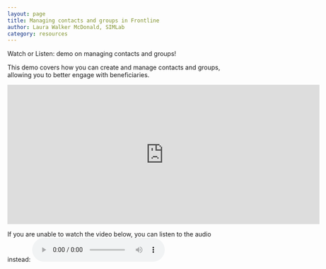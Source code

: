 ```yaml
---
layout: page
title: Managing contacts and groups in Frontline
author: Laura Walker McDonald, SIMLab
category: resources
---
```


Watch or Listen: demo on managing contacts and groups!

This demo covers how you can create and manage contacts and groups, allowing you to better engage with beneficiaries.

<iframe width="706" height="315" src="https://www.youtube.com/embed/k3RDae0vVM4" frameborder="0" allowfullscreen></iframe>

If you are unable to watch the video below, you can listen to the audio instead:
<audio controls>
  <source src="http://simlab.org/resources/coursem4cso/files/Managing%20contacts%20and%20groups_Audio.mp3" type="audio/mpeg">
Your browser does not support the audio element.
</audio>
